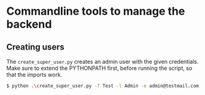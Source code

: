 # Commandline tools to manage the backend


## Creating users

The `create_super_user.py` creates an admin user with the given credentials.
Make sure to extend the PYTHONPATH first, before running the script, so that the imports work.

```bash
$ python .\create_super_user.py -f Test -l Admin -e admin@testmail.com -p 123456789 -iban PL10105000997603123456789123 -ps 1234
```
